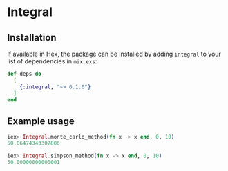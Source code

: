 # Integral

## Installation

If [available in Hex](https://hex.pm/docs/publish), the package can be installed
by adding `integral` to your list of dependencies in `mix.exs`:

```elixir
def deps do
  [
    {:integral, "~> 0.1.0"}
  ]
end
```

## Example usage

```elixir
iex> Integral.monte_carlo_method(fn x -> x end, 0, 10)
50.06474343307806

iex> Integral.simpson_method(fn x -> x end, 0, 10)
50.00000000000001
```